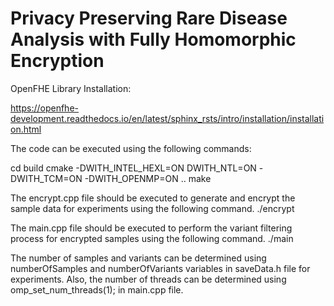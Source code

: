 # Privacy Preserving Rare Disease Analysis with Fully Homomorphic Encryption

OpenFHE Library Installation:

<https://openfhe-development.readthedocs.io/en/latest/sphinx_rsts/intro/installation/installation.html>

The code can be executed using the following commands:

cd build
cmake -DWITH_INTEL_HEXL=ON DWITH_NTL=ON -DWITH_TCM=ON -DWITH_OPENMP=ON  ..
make

The encrypt.cpp file should be executed to generate and encrypt the sample data for experiments using the following command.
./encrypt

The main.cpp file should be executed to perform the variant filtering process for encrypted samples using the following command.
./main

The number of samples and variants can be determined using numberOfSamples and numberOfVariants variables in saveData.h file for experiments. 
Also, the number of threads can be determined using omp_set_num_threads(1); in main.cpp file.
